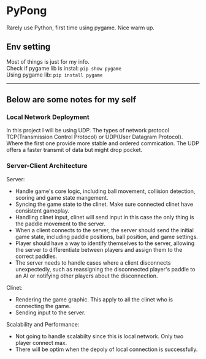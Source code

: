# __PyPong__

Rarely use Python, first time using pygame. Nice warm up.

## __Env setting__

Most of things is just for my info.  
Check if pygame lib is instal: `pip show pygame`  
Using pygame lib: ```pip install pygame```  

---

## __Below are some notes for my self__

### __Local Network Deployment__

In this project I will be using UDP. The types of network protocol TCP(Transmission Control Protocol) or UDP(User Datagram Protocol). Where the first one provide more stable and ordered commication. The UDP offers a faster transmit of data but might drop pocket.

### __Server-Client Architecture__

Server:

- Handle game's core logic, including ball movement, collision detection, scoring and game state mangement.
- Syncing the game state to the clinet. Make sure connected clinet have consistent gameplay.
- Handling clinet input, clinet will send input in this case the only thing is the paddle movement to the server.  
- When a client connects to the server, the server should send the initial game state, including paddle positions, ball position, and game settings.
- Player should have a way to identify themselves to the server, allowing the server to differentiate between players and assign them to the correct paddles.
- The server needs to handle cases where a client disconnects unexpectedly, such as reassigning the disconnected player's paddle to an AI or notifying other players about the disconnection.

Clinet:

- Rendering the game graphic. This apply to all the clinet who is connecting the game.
- Sending input to the server.  

Scalability and Performance:

- Not going to handle scalabilty since this is local network. Only two player connect max.
- There will be optim when the depoly of local connection is successfully.  

